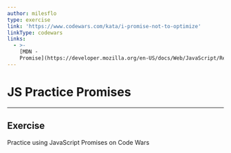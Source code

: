 ```yaml
---
author: milesflo
type: exercise
link: 'https://www.codewars.com/kata/i-promise-not-to-optimize'
linkType: codewars
links:
  - >-
    [MDN -
    Promise](https://developer.mozilla.org/en-US/docs/Web/JavaScript/Reference/Global_Objects/Promise){website}
---
```


# JS Practice Promises


---

## Exercise

Practice using JavaScript Promises on Code Wars
 
